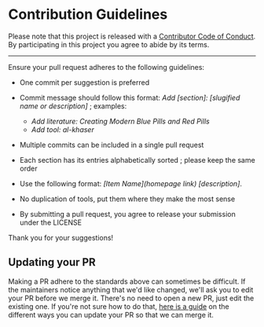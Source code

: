 # Contribution Guidelines

Please note that this project is released with a [Contributor Code of Conduct](CODE-OF-CONDUCT.md). By participating in this project you agree to abide by its terms.

---

Ensure your pull request adheres to the following guidelines:

- One commit per suggestion is preferred
- Commit message should follow this format: *Add [section]: [slugified name or description]* ; examples:

  - *Add literature: Creating Modern Blue Pills and Red Pills*
  - *Add tool: al-khaser*

- Multiple commits can be included in a single pull request
- Each section has its entries alphabetically sorted ; please keep the same order
- Use the following format: *[Item Name](homepage link) <newline> [description]*.
- No duplication of tools, put them where they make the most sense
- By submitting a pull request, you agree to release your submission under the LICENSE

Thank you for your suggestions!

## Updating your PR

Making a PR adhere to the standards above can sometimes be difficult. If the maintainers notice anything that we'd like changed, we'll ask you to edit your PR before we merge it. There's no need to open a new PR, just edit the existing one. If you're not sure how to do that, [here is a guide](https://github.com/RichardLitt/knowledge/blob/master/github/amending-a-commit-guide.md) on the different ways you can update your PR so that we can merge it.
